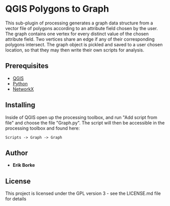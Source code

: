 # QGIS Polygons to Graph

This sub-plugin of processing generates a graph data structure from a vector file of polygons according to an attribute field chosen by the user. The graph contains one vertex for every distinct value of the chosen attribute field. Two vertices share an edge if any of their corresponding polygons intersect. The graph object is pickled and saved to a user chosen location, so that they may then write their own scripts for analysis.

## Prerequisites

* [QGIS](www.qgis.org)
* [Python](www.python.org)
* [NetworkX](https://networkx.github.io/)

## Installing
Inside of QGIS open up the processing toolbox, and run "Add script from file" and choose the file "Graph.py". The script will then be accessible in the processing toolbox and found here: 

```
Scripts -> Graph -> Graph
```
## Author

* **Erik Borke**

## License

This project is licensed under the GPL version 3 - see the LICENSE.md file for details
